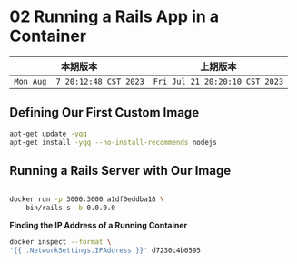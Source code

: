 # 02 Running a Rails App in a Container

|本期版本|上期版本
|:---:|:---:
`Mon Aug  7 20:12:48 CST 2023` | `Fri Jul 21 20:20:10 CST 2023`


## Defining Our First Custom Image

```bash
apt-get update -yqq
apt-get install -yqq --no-install-recommends nodejs
```

## Running a Rails Server with Our Image

```bash

docker run -p 3000:3000 a1df0eddba18 \
	bin/rails s -b 0.0.0.0
```

**Finding the IP Address of a Running Container**

```bash
docker inspect --format \
'{{ .NetworkSettings.IPAddress }}' d7230c4b0595
```
